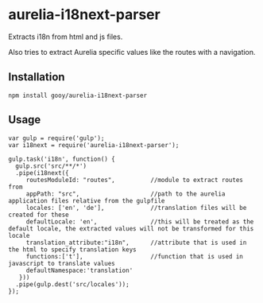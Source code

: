 # aurelia-i18next-parser

Extracts i18n from html and js files.

Also tries to extract Aurelia specific values like the routes with a navigation.

## Installation

    npm install gooy/aurelia-i18next-parser
    
## Usage
    
    var gulp = require('gulp');
    var i18next = require('aurelia-i18next-parser');
    
    gulp.task('i18n', function() {
      gulp.src('src/**/*')
      .pipe(i18next({
         routesModuleId: "routes",          //module to extract routes from
         appPath: "src",                    //path to the aurelia application files relative from the gulpfile
         locales: ['en', 'de'],             //translation files will be created for these
         defaultLocale: 'en',               //this will be treated as the default locale, the extracted values will not be transformed for this locale
         translation_attribute:"i18n",      //attribute that is used in the html to specify translation keys
         functions:['t'],                   //function that is used in javascript to translate values
         defaultNamespace:'translation'
       }))
      .pipe(gulp.dest('src/locales'));
    });
    
